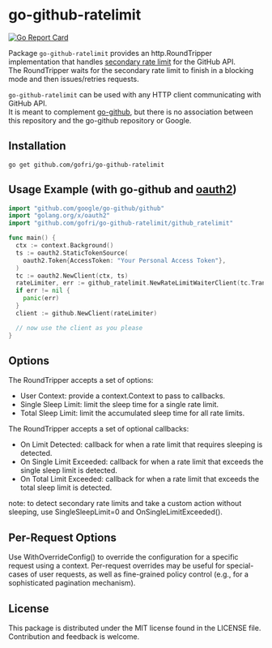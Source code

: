 # go-github-ratelimit

[![Go Report Card](https://goreportcard.com/badge/github.com/gofri/go-github-ratelimit)](https://goreportcard.com/report/github.com/gofri/go-github-ratelimit)

Package `go-github-ratelimit` provides an http.RoundTripper implementation that handles [secondary rate limit](https://docs.github.com/en/rest/using-the-rest-api/rate-limits-for-the-rest-api?apiVersion=2022-11-28#about-secondary-rate-limits) for the GitHub API.  
The RoundTripper waits for the secondary rate limit to finish in a blocking mode and then issues/retries requests.

`go-github-ratelimit` can be used with any HTTP client communicating with GitHub API.    
It is meant to complement [go-github](https://github.com/google/go-github), but there is no association between this repository and the go-github repository or Google.  
  
## Installation
```go get github.com/gofri/go-github-ratelimit```

## Usage Example (with go-github and [oauth2](golang.org/x/oauth2))
```go
import "github.com/google/go-github/github"
import "golang.org/x/oauth2"
import "github.com/gofri/go-github-ratelimit/github_ratelimit"

func main() {
  ctx := context.Background()
  ts := oauth2.StaticTokenSource(
    oauth2.Token{AccessToken: "Your Personal Access Token"},
  )
  tc := oauth2.NewClient(ctx, ts)
  rateLimiter, err := github_ratelimit.NewRateLimitWaiterClient(tc.Transport)
  if err != nil {
    panic(err)
  }
  client := github.NewClient(rateLimiter)

  // now use the client as you please
}
```

## Options
The RoundTripper accepts a set of options:
- User Context: provide a context.Context to pass to callbacks.
- Single Sleep Limit: limit the sleep time for a single rate limit.
- Total Sleep Limit: limit the accumulated sleep time for all rate limits.
  
The RoundTripper accepts a set of optional callbacks:
- On Limit Detected: callback for when a rate limit that requires sleeping is detected.
- On Single Limit Exceeded: callback for when a rate limit that exceeds the single sleep limit is detected.
- On Total Limit Exceeded: callback for when a rate limit that exceeds the total sleep limit is detected.

note: to detect secondary rate limits and take a custom action without sleeping, use SingleSleepLimit=0 and OnSingleLimitExceeded().

## Per-Request Options
Use WithOverrideConfig() to override the configuration for a specific request using a context.
Per-request overrides may be useful for special-cases of user requests,
as well as fine-grained policy control (e.g., for a sophisticated pagination mechanism).

## License
This package is distributed under the MIT license found in the LICENSE file.  
Contribution and feedback is welcome.
